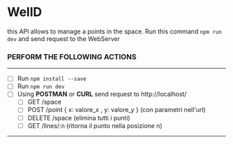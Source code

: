 # WellD
this API allows to manage a points in the space.
Run this command `npm run dev` and send request to the WebServer 

 ### PERFORM THE FOLLOWING ACTIONS
 ___
 - [ ] Run `npm install --save`
 - [ ] Run `npm run dev`
 - [ ] Using **POSTMAN** or **CURL** send request to http://localhost/
	 - [ ] GET /space
	 - [ ] POST /point { x: valore_x , y: valore_y } (con parametri nell'url)
	 - [ ] DELETE /space (elimina tutti i punti)
	 - [ ] GET /lines/:n (ritorna il punto nella posizione n)
___
